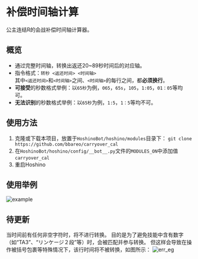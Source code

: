 # 补偿时间轴计算
公主连结R的会战补偿时间轴计算器。

## 概览
- 通过完整时间轴，转换出返还20~89秒时间后的对应轴。
- 指令格式：`转秒 <返还时间> <时间轴>`<br>其中`<返还时间>`和`<时间轴>`之间、`<时间轴>`的每行之间，都**必须换行**。
- **可接受**的秒数格式举例：以`65秒`为例，`065`，`65s`，`105`，`1:05`，`01：05`等均可。
- **无法识别**的秒数格式举例：以`65秒`为例，`1:5`，`1：5`等均不可。

## 使用方法
1. 克隆或下载本项目，放置于`HoshinoBot/hoshino/modules`目录下：
```git clone https://github.com/bbareo/carryover_cal```
2. 在`HoshinoBot/hoshino/config/__bot__.py`文件的`MODULES_ON`中添加值`carryover_cal`
3. 重启Hoshino

## 使用举例
![example](https://raw.githubusercontent.com/bbareo/carryover_cal/main/20230301225446.png)

## 待更新
当时间前有任何非空字符时，将不进行转换。
目的是为了避免技能中含有数字（如“TA3”、“リンケージ２段”等）时，会被匹配并参与转换。
但这样会导致在操作被括号包裹等特殊情况下，该行时间将不被转换，如图所示：
![err_eg](https://raw.githubusercontent.com/bbareo/carryover_cal/main/20230301225454.jpg)
